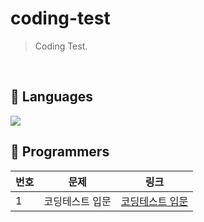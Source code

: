 # coding-test
> Coding Test.

<br>

## 💬 Languages
<div style="display: inline-block">
    <img src="https://img.shields.io/badge/Java-3a75b0?style=flat-square&logo=coffeescript&logoColor=white" />
</div>

<br>

## 📝 Programmers
| 번호 | 문제 | 링크 |
|---|---|---|
| 1 | 코딩테스트 입문 | [코딩테스트 입문](https://github.com/ho-ong8/coding-test/tree/main/Programmers/%EC%BD%94%EB%94%A9%ED%85%8C%EC%8A%A4%ED%8A%B8%20%EC%9E%85%EB%AC%B8) |
